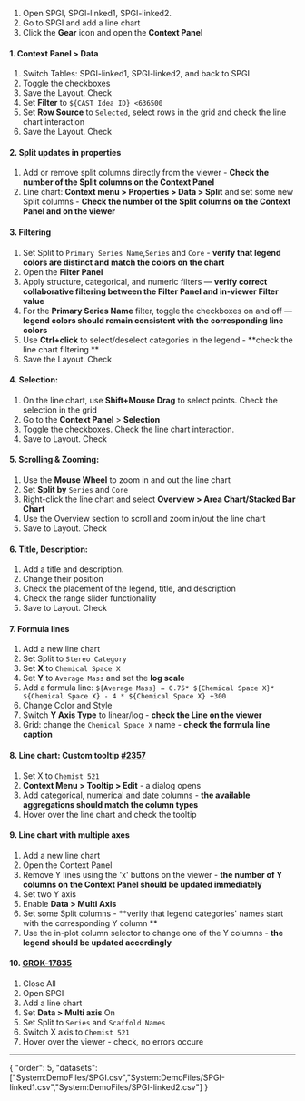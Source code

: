 1. Open SPGI, SPGI-linked1, SPGI-linked2.
2. Go to SPGI and add a line chart
3. Click the **Gear** icon and open the **Context Panel**

#### 1. Context Panel > Data

1. Switch Tables: SPGI-linked1, SPGI-linked2, and back to SPGI
2. Toggle the checkboxes
3. Save the Layout. Check
4. Set **Filter** to `${CAST Idea ID} <636500`
5. Set **Row Source** to `Selected`, select rows in the grid and check the line chart interaction
6. Save the Layout. Check

#### 2. Split updates in properties

1. Add or remove split columns directly from the viewer - **Check the number of the Split columns on the Context Panel**
1. Line chart: **Context menu > Properties > Data > Split** and set some new Split columns  - **Check the number of the Split columns on the Context Panel and on the viewer**

#### 3. Filtering

1. Set Split to `Primary Series Name`,`Series` and `Core` - **verify that legend colors are distinct and match the colors on the chart**
1. Open the **Filter Panel**
1. Apply structure, categorical, and numeric filters — **verify correct collaborative filtering between the Filter Panel and in-viewer Filter value**
1. For the **Primary Series Name** filter, toggle the checkboxes on and off — **legend colors should remain consistent with the corresponding line colors**
1. Use **Ctrl+click** to select/deselect  categories in the legend - **check the line chart filtering **
4. Save the Layout. Check

#### 4. Selection:

1. On the line chart, use **Shift+Mouse Drag** to select points. Check the selection in the grid
2. Go to the **Context Panel** > **Selection**
1. Toggle the checkboxes. Check the line chart interaction.
3. Save to Layout. Check

#### 5. Scrolling & Zooming:

1. Use the **Mouse Wheel** to zoom in and out the line chart
1. Set **Split by** `Series` and `Core`
2. Right-click the line chart and select **Overview > Area Chart/Stacked Bar Chart**
3. Use the Overview section to scroll and zoom in/out the line chart
4. Save to Layout. Check

#### 6. Title, Description:

1. Add a title and description.
2. Change their position
3. Check the placement of the legend, title, and description
3. Check the range slider functionality
4. Save to Layout. Check

#### 7. Formula lines

1. Add a new line chart
1. Set Split to `Stereo Category`
1. Set **X** to `Chemical Space X`
1. Set **Y** to `Average Mass` and set the **log scale**
1. Add a formula line:  `${Average Mass} = 0.75* ${Chemical Space X}* ${Chemical Space X} - 4 * ${Chemical Space X} +300`
1. Change Color and Style
1. Switch **Y Axis Type** to linear/log - **check the Line on the viewer**
1. Grid: change the `Chemical Space X` name - **check the formula line caption**

####  8. Line chart: Custom tooltip [#2357](https://github.com/datagrok-ai/public/issues/2357)

1. Set X to `Chemist 521`
1. **Context Menu > Tooltip > Edit** - a dialog opens
1. Add categorical, numerical and date columns - **the available aggregations should match the column types**
1. Hover over the line chart and check the tooltip

####  9. Line chart with multiple axes

1. Add a new line chart
1. Open the Context Panel
1. Remove Y lines using the 'x' buttons on the viewer - **the number of Y columns on the Context Panel should be updated immediately**
1. Set two Y axis
1. Enable **Data > Multi Axis** 
1. Set some Split columns - **verify that legend categories' names start with the corresponding Y column **
1.  Use the in-plot column selector to change one of the Y columns - **the legend should be updated accordingly**

#### 10. [GROK-17835](https://reddata.atlassian.net/browse/GROK-17835)
1. Close All
1. Open SPGI
2. Add a line chart
1. Set **Data > Multi axis** On
1. Set Split to `Series` and `Scaffold Names`
1. Switch X axis to `Chemist 521`
1. Hover over the viewer - check, no errors occure
---  
{
  "order": 5,
  "datasets": ["System:DemoFiles/SPGI.csv","System:DemoFiles/SPGI-linked1.csv","System:DemoFiles/SPGI-linked2.csv"]
}